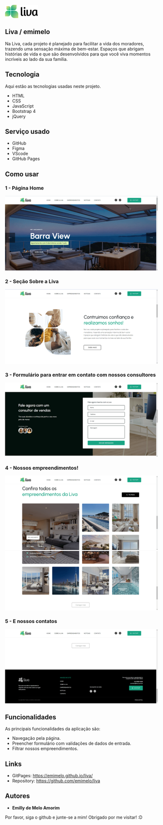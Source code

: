 ![Logo of the project](https://github.com/emimelo/liva/blob/main/src/readme/liva.png)


## Liva / emimelo
Na Liva, cada projeto é planejado para facilitar a vida dos moradores, trazendo uma sensação máxima de bem-estar. Espaços que abrigam histórias de vida e que são desenvolvidos para que você viva momentos incríveis ao lado da sua família.

## Tecnologia 

Aqui estão as tecnologias usadas neste projeto.

* HTML
* CSS
* JavaScript
* Bootstrap 4 
* jQuery


## Serviço usado

* GitHub
* Figma
* VScode
* GitHub Pages

## Como usar

### 1 - Página Home

![Home image](https://github.com/emimelo/liva/blob/main/src/readme/home.png)

### 2 - Seção Sobre a Liva 

![About us image](https://github.com/emimelo/liva/blob/main/src/readme/about_us.png)

### 3 - Formulário para entrar em contato com nossos consultores

![Form image](https://github.com/emimelo/liva/blob/main/src/readme/form.png)

### 4 - Nossos empreendimentos!

![Section enterprises](https://github.com/emimelo/liva/blob/main/src/readme/enterprises_1.png)
![Section enterprises](https://github.com/emimelo/liva/blob/main/src/readme/enterprises_2.png)

### 5 - E nossos contatos

![Section contact](https://github.com/emimelo/liva/blob/main/src/readme/contact.png)

## Funcionalidades

As principais funcionalidades da aplicação são:

 - Navegação pela página.
 - Preencher formulário com validações de dados de entrada.
 - Filtrar nossos empreendimentos.

## Links
  - GitPages: https://emimelo.github.io/liva/
  - Repository: https://github.com/emimelo/liva

  ## Autores

  * **Emilly de Melo Amorim** 

  Por favor, siga o github e junte-se a mim!
  Obrigado por me visitar! :D
